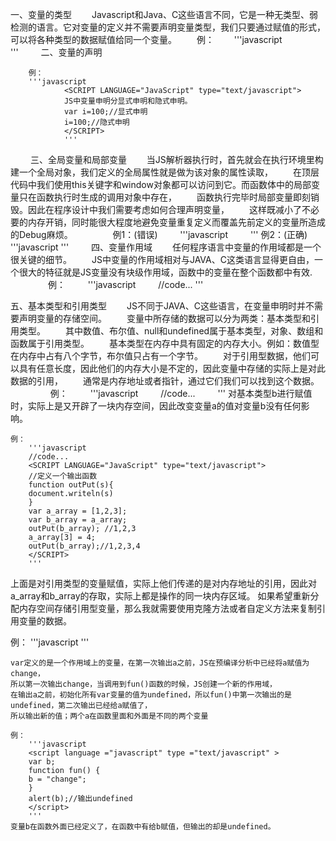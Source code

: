 一、变量的类型
　　Javascript和Java、C这些语言不同，它是一种无类型、弱检测的语言。它对变量的定义并不需要声明变量类型，我们只要通过赋值的形式，可以将各种类型的数据赋值给同一个变量。
　　例：
　　'''javascript
        　　<SCRIPT LANGUAGE="JavaScript" type="text/javascript"> 
        　　//code...
        　　i = 100;//number类型
        　　i = "char";//string类型
        　　i={x:4};//Object类型
        　　i=[1,2,3];//Array类型
            </SCRIPT>
        　　'''
        　　
二、变量的声明

        例：
        '''javascript
                <SCRIPT LANGUAGE="JavaScript" type="text/javascript"> 
                JS中变量申明分显式申明和隐式申明。
                var i=100;//显式申明
                i=100;//隐式申明
                </SCRIPT>
                '''
　　
三、全局变量和局部变量 
　　当JS解析器执行时，首先就会在执行环境里构建一个全局对象，我们定义的全局属性就是做为该对象的属性读取，
　　在顶层代码中我们使用this关键字和window对象都可以访问到它。而函数体中的局部变量只在函数执行时生成的调用对象中存在，
　　函数执行完毕时局部变量即刻销毁。因此在程序设计中我们需要考虑如何合理声明变量，
　　这样既减小了不必要的内存开销，同时能很大程度地避免变量重复定义而覆盖先前定义的变量所造成的Debug麻烦。
　　
　　例1：(错误)
　　    '''javascript
　　    <SCRIPT LANGUAGE="JavaScript" type="text/javascript"> 
　　    //code...
        function square(num){   
            total=num*num; //这是操作全局变量。   
            return total;   
        }   
       val total=50;   
       val number=square(20);   
       alert(total);//total的值变成了400。
        </SCRIPT>
        '''
    例2：(正确)
        '''javascript
        <SCRIPT LANGUAGE="JavaScript" type="text/javascript"> 
        //code...
        function square(num){   
        var total=num*num;
        return total;   
        }
         </SCRIPT>
        '''
　　
四、变量作用域 
　　任何程序语言中变量的作用域都是一个很关键的细节。
　　JS中变量的作用域相对与JAVA、C这类语言显得更自由，一个很大的特征就是JS变量没有块级作用域，函数中的变量在整个函数都中有效.
　　
　　例：
　　    '''javascript
　　    //code...
        <SCRIPT LANGUAGE="JavaScript" type="text/javascript"> 
        //定义一个输出函数 
        function outPut(s){ 
        document.writeln(s) 
        } 
        //全局变量 
        var i=0; 
        //定义外部函数 
        function outer(){ 
        //访问全局变量 
        outPut(i); // 0 
        //定义一个类部函数 
        function inner(){ 
        //定义局部变量 
        var i = 1; 
        // i=1; 如果用隐式申明　那么就覆盖了全局变量i 
        outPut(i); //1 
        } 
        inner(); 
        outPut(i); //0 
        } 
        outer(); 
        </SCRIPT>
        '''
        
五、基本类型和引用类型 
　　JS不同于JAVA、C这些语言，在变量申明时并不需要声明变量的存储空间。
　　变量中所存储的数据可以分为两类：基本类型和引用类型。
　　其中数值、布尔值、null和undefined属于基本类型，对象、数组和函数属于引用类型。 
　　基本类型在内存中具有固定的内存大小。例如：数值型在内存中占有八个字节，布尔值只占有一个字节。
　　对于引用型数据，他们可以具有任意长度，因此他们的内存大小是不定的，因此变量中存储的实际上是对此数据的引用，
　　通常是内存地址或者指针，通过它们我们可以找到这个数据。 
　　 
　　 例：
　　    '''javascript
　　    //code...
　　    <SCRIPT LANGUAGE="JavaScript" type="text/javascript"> 
        //定义一个输出函数 
        function outPut(s){ 
        document.writeln(s) 
        } 
        var a = 3; 
        var b = a; 
        outPut(b); 
        //3 
        a = 4; 
        outPut(a); 
        //4 
        outPut(b); 
        //3 
        </SCRIPT>
        '''
    对基本类型b进行赋值时，实际上是又开辟了一块内存空间，因此改变变量a的值对变量b没有任何影响。 
    
    例：
        '''javascript
        //code...
        <SCRIPT LANGUAGE="JavaScript" type="text/javascript"> 
        //定义一个输出函数 
        function outPut(s){ 
        document.writeln(s) 
        } 
        var a_array = [1,2,3]; 
        var b_array = a_array; 
        outPut(b_array); //1,2,3 
        a_array[3] = 4; 
        outPut(b_array);//1,2,3,4 
        </SCRIPT>
        '''
   上面是对引用类型的变量赋值，实际上他们传递的是对内存地址的引用，因此对a_array和b_array的存取，实际上都是操作的同一块内存区域。
   如果希望重新分配内存空间存储引用型变量，那么我就需要使用克隆方法或者自定义方法来复制引用变量的数据。
   
   例：
        '''javascript
        <script language ="javascript" type ="text/javascript" > 
        var a = "change"; 
        function fun() { 
        alert(a);//输出undefined 
        var a = "改变了"; 
        alert(a);//输出改变了 
        } 
        alert(a);//输出change 
        fun(); 
        </script>
        '''
    
    var定义的是一个作用域上的变量，在第一次输出a之前，JS在预编译分析中已经将a赋值为change，
    所以第一次输出change，当调用到fun()函数的时候，JS创建一个新的作用域，
    在输出a之前，初始化所有var变量的值为undefined，所以fun()中第一次输出的是undefined，第二次输出已经给a赋值了，
    所以输出新的值；两个a在函数里面和外面是不同的两个变量
    
    例：
        '''javascript
        <script language ="javascript" type ="text/javascript" > 
        var b; 
        function fun() { 
        b = "change"; 
        } 
        alert(b);//输出undefined 
        </script>
        '''
    变量b在函数外面已经定义了，在函数中有给b赋值，但输出的却是undefined。
   
